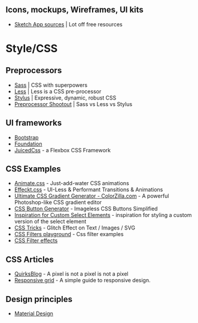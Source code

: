 ## Icons, mockups, Wireframes, UI kits

* [Sketch App sources](https://www.sketchappsources.com/) | Lot off free resources

# Style/CSS

## Preprocessors
* [Sass](http://sass-lang.com/) | CSS with superpowers
* [Less](http://lesscss.org/) | Less is a CSS pre-processor
* [Stylus](http://stylus-lang.com/) | Expressive, dynamic, robust CSS
* [Preprocessor Shootout](https://code.tutsplus.com/tutorials/sass-vs-less-vs-stylus-preprocessor-shootout--net-24320) | Sass vs Less vs Stylus

## UI frameworks
* [Bootstrap](http://getbootstrap.com/css/)
* [Foundation](http://foundation.zurb.com/docs/)
* [JuicedCss](http://juicedcss.com/) - a Flexbox CSS Framework


## CSS Examples

* [Animate.css](http://daneden.github.io/animate.css/) - Just-add-water CSS animations
* [Effeckt.css](http://h5bp.github.io/Effeckt.css/) - UI-Less & Performant Transitions & Animations
* [Ultimate CSS Gradient Generator - ColorZilla.com](http://www.colorzilla.com/gradient-editor/) - A powerful Photoshop-like CSS gradient editor
* [CSS Button Generator](http://www.cssbuttongenerator.com) - Imageless CSS Buttons Simplified
* [Inspiration for Custom Select Elements](http://tympanus.net/codrops/2014/07/10/inspiration-for-custom-select-elements/) - inspiration for styling a custom version of the select element
* [CSS Tricks](https://css-tricks.com/glitch-effect-text-images-svg/) - Glitch Effect on Text / Images / SVG
* [CSS Filters playground](http://bennettfeely.com/filters/) - Css filter examples
* [CSS Filter effects](http://html5-demos.appspot.com/static/css/filters/index.html)

## CSS Articles

* [QuirksBlog](http://www.quirksmode.org/blog/archives/2010/04/a_pixel_is_not.html) - A pixel is not a pixel is not a pixel
* [Responsive grid](http://www.adamkaplan.me/grid/) - A simple guide to responsive design.

## Design principles

* [Material Design](https://material.io/guidelines/)

